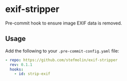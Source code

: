 # exif-stripper
Pre-commit hook to ensure image EXIF data is removed.

## Usage
Add the following to your `.pre-commit-config.yaml` file:

```yaml
- repo: https://github.com/stefmolin/exif-stripper
  rev: 0.1.1
  hooks:
    - id: strip-exif
```
